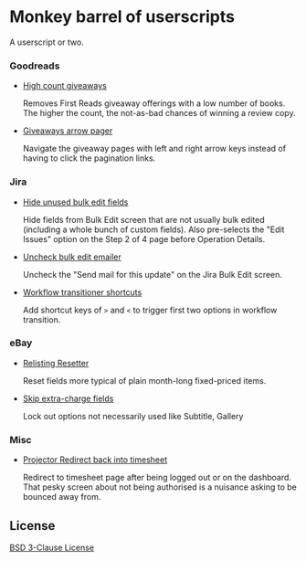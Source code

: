 # Monkey barrel of userscripts

A userscript or two.

### Goodreads

- [High count giveaways](./goodreads-giveaway-high-count.user.js)

  Removes First Reads giveaway offerings with a low number of books.
The higher the count, the not-as-bad chances of winning a review copy.

- [Giveaways arrow pager](./goodreads-arrow-pager.user.js)

  Navigate the giveaway pages with left and right arrow keys instead of
having to click the pagination links.

### Jira

- [Hide unused bulk edit fields](./jira-bulk-edit-hide-unused-fields.user.js)

  Hide fields from Bulk Edit screen that are not usually bulk edited
(including a whole bunch of custom fields). Also pre-selects the
"Edit Issues" option on the Step 2 of 4 page before Operation Details.

- [Uncheck bulk edit emailer](./jira-uncheck-bulk-edit-mailer.user.js)

  Uncheck the "Send mail for this update" on the Jira Bulk Edit screen.

- [Workflow transitioner shortcuts](./jira-workflow-transitioner.user.js)

  Add shortcut keys of `>` and `<` to trigger first two options in workflow transition.

### eBay

- [Relisting Resetter](./ebay-relisting-resetter.user.js)

  Reset fields more typical of plain month-long fixed-priced items.

- [Skip extra-charge fields](./ebay-skip-unused-fields.user.js)

  Lock out options not necessarily used like Subtitle, Gallery

### Misc

- [Projector Redirect back into timesheet](./projector-timesheet-redirect.user.js)

  Redirect to timesheet page after being logged out or on the dashboard.
That pesky screen about not being authorised is a nuisance asking to
be bounced away from.


## License

[BSD 3-Clause License](http://opensource.org/licenses/BSD-3-Clause)
